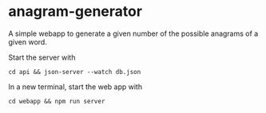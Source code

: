 # anagram-generator

A simple webapp to generate a given number of the possible anagrams of a given word.

Start the server with
```
cd api && json-server --watch db.json
```

In a new terminal, start the web app with
```
cd webapp && npm run server
```
